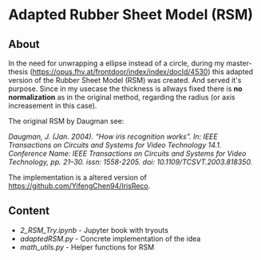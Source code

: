 # Adapted Rubber Sheet Model (RSM)

## About

In the need for unwrapping a ellipse instead of a circle, during my master-thesis (https://opus.fhv.at/frontdoor/index/index/docId/4530)
this adapted version of the Rubber Sheet Model (RSM) was created. And served it's purpose. Since in my
usecase the thickness is allways fixed there is **no normalization** as in the original
method, regarding the radius (or axis increasement in this case).

The original RSM by Daugman see:

*Daugman, J. (Jan. 2004). “How iris recognition works”. In: IEEE Transactions
on Circuits and Systems for Video Technology 14.1. Conference Name: IEEE
Transactions on Circuits and Systems for Video Technology, pp. 21–30. issn:
1558-2205. doi: 10.1109/TCSVT.2003.818350.*

The implementation is a altered version of https://github.com/YifengChen94/IrisReco.

## Content

* *2_RSM_Try.ipynb* - Jupyter book with tryouts
* *adaptedRSM.py* - Concrete implementation of the idea
* *math_utils.py* - Helper functions for RSM
